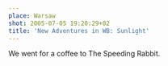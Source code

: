 ```yaml
---
place: Warsaw
shot: 2005-07-05 19:20:29+02
title: 'New Adventures in WB: Sunlight'
---
```


We went for a coffee to The Speeding Rabbit.
